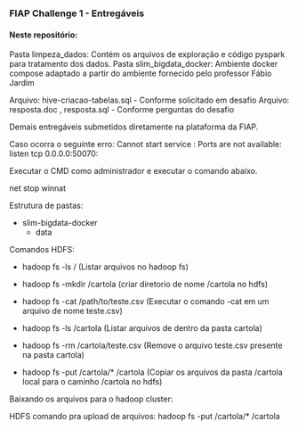 ### FIAP Challenge 1 - Entregáveis

#### Neste repositório:

Pasta limpeza_dados: Contém os arquivos de exploração e código pyspark para tratamento dos dados.
Pasta slim_bigdata_docker: Ambiente docker compose adaptado a partir do ambiente fornecido pelo professor Fábio Jardim

Arquivo: hive-criacao-tabelas.sql - Conforme solicitado em desafio
Arquivo: resposta.doc , resposta.sql - Conforme perguntas do desafio

Demais entregáveis submetidos diretamente na plataforma da FIAP.



Caso ocorra o seguinte erro: Cannot start service : Ports are not available: listen tcp 0.0.0.0:50070:

Executar o CMD como administrador e executar o comando abaixo.

net stop winnat



Estrutura de pastas:

- slim-bigdata-docker
    - data

Comandos HDFS:
- hadoop fs -ls / (Listar arquivos no hadoop fs)

- hadoop fs -mkdir /cartola (criar diretorio de nome /cartola no hdfs)

- hadoop fs -cat /path/to/teste.csv (Executar o comando -cat em um arquivo de nome teste.csv)

- hadoop fs -ls /cartola (Listar arquivos de dentro da pasta cartola)

- hadoop fs -rm /cartola/teste.csv (Remove o arquivo teste.csv presente na pasta cartola)

- hadoop fs -put /cartola/* /cartola (Copiar os arquivos da pasta /cartola local para o caminho /cartola no hdfs)

Baixando os arquivos para o hadoop cluster:

HDFS comando pra upload de arquivos:
hadoop fs -put /cartola/* /cartola

